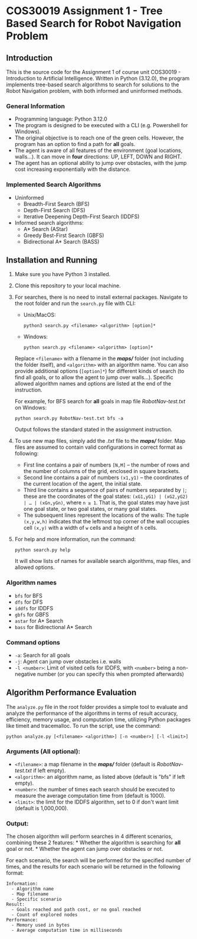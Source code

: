 # COS30019 Assignment 1 - Tree Based Search for Robot Navigation Problem

## Introduction

  This is the source code for the Assignment 1 of course unit COS30019 - Introduction to Artificial Intelligence. Written in Python (3.12.0), the program implements tree-based search algorithms to search for solutions to the Robot Navigation problem, with both informed and uninformed methods.

### General Information

* Programming language: Python 3.12.0
* The program is designed to be executed with a CLI (e.g. Powershell for Windows).
* The original objective is to reach one of the green cells. However, the program has an option to find a path for **all** goals.
* The agent is aware of all features of the environment (goal locations, walls...). It can move in **four** directions: UP, LEFT, DOWN and RIGHT.
* The agent has an optional ability to jump over obstacles, with the jump cost increasing exponentially with the distance.

### Implemented Search Algorithms

* Uninformed
  * Breadth-First Search (BFS)
  * Depth-First Search (DFS)
  * Iterative Deepening Depth-First Search (IDDFS)
* Informed search algorithms:
  * A* Search (AStar)
  * Greedy Best-First Search (GBFS)
  * Bidirectional A* Search (BASS)

## Installation and Running

1. Make sure you have Python 3 installed.
2. Clone this repository to your local machine.
3. For searches, there is no need to install external packages. Navigate to the root folder and run the `search.py` file with CLI:

   * Unix/MacOS:

     ```
     python3 search.py <filename> <algorithm> [option]*
     ```
   * Windows:

     ```
     python search.py <filename> <algorithm> [option]*
     ```

   Replace `<filename>` with a filename in the ***maps/*** folder (not including the folder itself), and `<algorithm>` with an algorithm name. You can also provide additional options (`[option]*`) for different kinds of search (to find all goals, or to allow the agent to jump over walls...). Specific allowed algorithm names and options are listed at the end of the instruction.

   For example, for BFS search for **all** goals in map file *RobotNav-test.txt* on Windows:

   ```
   python search.py RobotNav-test.txt bfs -a
   ```

   Output follows the standard stated in the assignment instruction.
4. To use new map files, simply add the *.txt* file to the ***maps/*** folder. Map files are assumed to contain valid configurations in correct format as following:

   * First line contains a pair of numbers `[N,M]` – the number of rows and the number of columns of the grid, enclosed in square brackets.
   * Second line contains a pair of numbers `(x1,y1)` – the coordinates of the current location of the agent, the initial state.
   * Third line contains a sequence of pairs of numbers separated by `|`; these are the coordinates of the goal states: `(xG1,yG1) | (xG2,yG2) | … | (xGn,yGn)`, where `n ≥ 1`. That is, the goal states may have just one goal state, or two goal states, or many goal states.
   * The subsequent lines represent the locations of the walls: The tuple `(x,y,w,h)` indicates that the leftmost top corner of the wall occupies cell `(x,y)` with a width of `w` cells and a height of `h` cells.
5. For help and more information, run the command:

   ```
   python search.py help
   ```

   It will show lists of names for available search algorithms, map files, and allowed options.

### Algorithm names

* `bfs` for BFS
* `dfs` for DFS
* `iddfs` for IDDFS
* `gbfs` for GBFS
* `astar` for A* Search
* `bass` for Bidirectional A* Search

### Command options

* `-a`: Search for all goals
* `-j`: Agent can jump over obstacles i.e. walls
* `-l <number>`: Limit of visited cells for IDDFS, with `<number>` being a non-negative number (or you can specify this when prompted afterwards)


## Algorithm Performance Evaluation

  The `analyze.py` file in the root folder provides a simple tool to evaluate and analyze the performance of the algorithms in terms of result accuracy, efficiency, memory usage, and computation time, utilizing Python packages like timeit and tracemalloc. To run the script, use the command:

  ```
  python analyze.py [<filename> <algorithm>] [-n <number>] [-l <limit>]
  ```

  ### Arguments (All optional):
  
  * `<filename>`: a map filename in the ***maps/*** folder (default is *RobotNav-test.txt* if left empty).
  * `<algorithm>`: an algorithm name, as listed above (default is "bfs" if left empty).
  * `<number>`: the number of times each search should be executed to measure the average computation time from (default is 1000).
  * `<limit>`: the limit for the IDDFS algorithm, set to 0 if don't want limit (default is 1,000,000).

  ### Output:
  
  The chosen algorithm will perform searches in 4 different scenarios, combining these 2 features:
    * Whether the algorithm is searching for **all** goal or not.
    * Whether the agent can jump over obstacles or not.

  For each scenario, the search will be performed for the specified number of times, and the results for each scenario will be returned in the following format:
  ```
  Information:
    - Algorithm name
    - Map filename
    - Specific scenario
  Result:
    - Goals reached and path cost, or no goal reached
    - Count of explored nodes
  Performance:
    - Memory used in bytes
    - Average computation time in milliseconds
  ```
